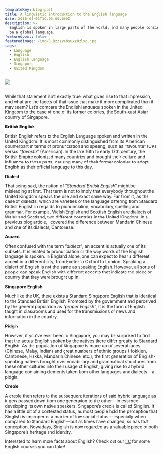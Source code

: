 ```yaml
---
templateKey: blog-post
title: A linguistic introduction to the English language
date: 2018-09-02T16:00:00.000Z
description: >-
  English is spoken in large parts of the world, and many people consider it to
  be a global language.
featuredpost: false
featuredimage: /img/0_8zzzyobsuxz0zlxg.jpg
tags:
  - Language
  - English
  - English Language
  - Singapore
  - United Kingdom
---
```

![](/img/0_8zzzyobsuxz0zlxg.jpg)

<br> While that statement isn’t exactly true, what gives rise to that impression, and what are the facets of that issue that make it more complicated than it may seem? Let’s compare the English language spoken in the United Kingdom to the case of one of its former colonies, the South-east Asian country of Singapore.

**British English**



British English refers to the English Language spoken and written in the United Kingdom. It is most commonly distinguished from its American counterpart in terms of pronunciation and spelling, such as “favourite” (UK) versus _“favorite”_ (American). In the late 16th to early 18th century, the British Empire colonized many countries and brought their culture and influence to those parts, causing many of their former colonies to adopt English as their official language to this day.



**Dialect**



That being said, the notion of _“Standard British English”_ might be misleading at first. That term is not to imply that everybody throughout the United Kingdom speaks the one and exact same way. Far from it, as the case of dialects, which are varieties of the language differing from Standard British English in regards to pronunciation, vocabulary, spelling and grammar. For example, Welsh English and Scottish English are dialects of Wales and Scotland, two different countries in the United Kingdom. In a previous blog article, I covered the difference between Mandarin Chinese and one of its dialects, Cantonese.



**Accent**



Often confused with the term _“dialect”_, an accent is actually one of its subsets. It is related to pronunciation or the way words of the English language is spoken. In England alone, one can expect to hear a different accent in a different city, from Exeter to Oxford to London. Speaking a dialect of English is not the same as speaking English. However, all sorts of people can speak English with different accents that indicate the place or country that they were brought up in.



**Singapore English**



Much like the UK, there exists a Standard Singapore English that is identical to the Standard British English. Promoted by the government and perceived by the general population as _“proper English”_, it is the form of English taught in classrooms and used for the transmissions of news and information in the country.



**Pidgin**



However, if you’ve ever been to Singapore, you may be surprised to find that the actual English spoken by the natives there differ greatly to Standard English. As the population of Singapore is made up of several races (Chinese, Malay, Indian) and great numbers of ethnic groups (Hokkien, Cantonese, Hakka, Mandarin Chinese, etc.), the first generation of English-speaking natives brought over vocabulary and grammatical structures from these other cultures into their usage of English, giving rise to a hybrid language containing elements taken from other languages and dialects — a pidgin.



**Creole**



A creole then refers to the subsequent iterations of said hybrid language as it gets passed down from one generation to the other — in essence developing its own native speakers. Singapore’s creole is called Singlish. It has a little bit of a contested status, as most people hold the perception that Singlish is improper or a marker of low social status — especially when compared to Standard English — but as times have changed, so has that conception. Nowadays, Singlish is now regarded as a valuable piece of both Singapore’s heritage and identity.



Interested to learn more facts about English? Check out our [list](https://fluentup.com/search?english) for some English courses you can take!
